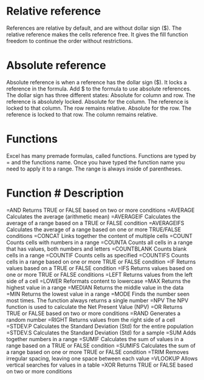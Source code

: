 # Relative reference
References are relative by default, and are without dollar sign ($).
The relative reference makes the cells reference free. It gives the fill function freedom to continue the order without restrictions.
# Absolute reference
Absolute reference is when a reference has the dollar sign ($).
It locks a reference in the formula.
Add $ to the formula to use absolute references.
The dollar sign has three different states:
Absolute for column and row. The reference is absolutely locked.
Absolute for the column. The reference is locked to that column. The row remains relative.
Absolute for the row. The reference is locked to that row. The column remains relative.
# Functions
Excel has many premade formulas, called functions.
Functions are typed by = and the functions name.
Once you have typed the function name you need to apply it to a range.
The range is always inside of parentheses.
# Function	# Description
=AND	Returns TRUE or FALSE based on two or more conditions
=AVERAGE	Calculates the average (arithmetic mean)
=AVERAGEIF	Calculates the average of a range based on a TRUE or FALSE condition
=AVERAGEIFS	Calculates the average of a range based on one or more TRUE/FALSE conditions
=CONCAT	Links together the content of multiple cells
=COUNT	Counts cells with numbers in a range
=COUNTA	Counts all cells in a range that has values, both numbers and letters
=COUNTBLANK	Counts blank cells in a range
=COUNTIF	Counts cells as specified
=COUNTIFS	Counts cells in a range based on one or more TRUE or FALSE condition
=IF	Returns values based on a TRUE or FALSE condition
=IFS	Returns values based on one or more TRUE or FALSE conditions
=LEFT	Returns values from the left side of a cell
=LOWER	Reformats content to lowercase
=MAX	Returns the highest value in a range
=MEDIAN	Returns the middle value in the data
=MIN	Returns the lowest value in a range
=MODE	Finds the number seen most times. The function always returns a single number
=NPV	The NPV function is used to calculate the Net Present Value (NPV)
=OR	Returns TRUE or FALSE based on two or more conditions
=RAND	Generates a random number
=RIGHT	Returns values from the right side of a cell
=STDEV.P	Calculates the Standard Deviation (Std) for the entire population
=STDEV.S	Calculates the Standard Deviation (Std) for a sample
=SUM	Adds together numbers in a range
=SUMIF	Calculates the sum of values in a range based on a TRUE or FALSE condition
=SUMIFS	Calculates the sum of a range based on one or more TRUE or FALSE condition
=TRIM	Removes irregular spacing, leaving one space between each value
=VLOOKUP	Allows vertical searches for values in a table
=XOR	Returns TRUE or FALSE based on two or more conditions
